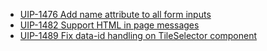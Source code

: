 - [UIP-1476 Add name attribute to all form inputs](https://jira.pingidentity.com/browse/UIP-1476)
- [UIP-1482 Support HTML in page messages](https://jira.pingidentity.com/browse/UIP-1482)
- [UIP-1489 Fix data-id handling on TileSelector component](https://jira.pingidentity.com/browse/UIP-1489)
